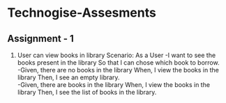 # Technogise-Assesments

## Assignment - 1

1. User can view books in library
Scenario​: As a User
-I want to see the books present in the library So that I can chose which book to borrow.<br />
-Given​, there are no books in the library When​, I view the books in the library Then​, I see an empty library.<br />
-Given​, there are books in the library When​, I view the books in the library Then​, I see the list of books in the library. <br />
